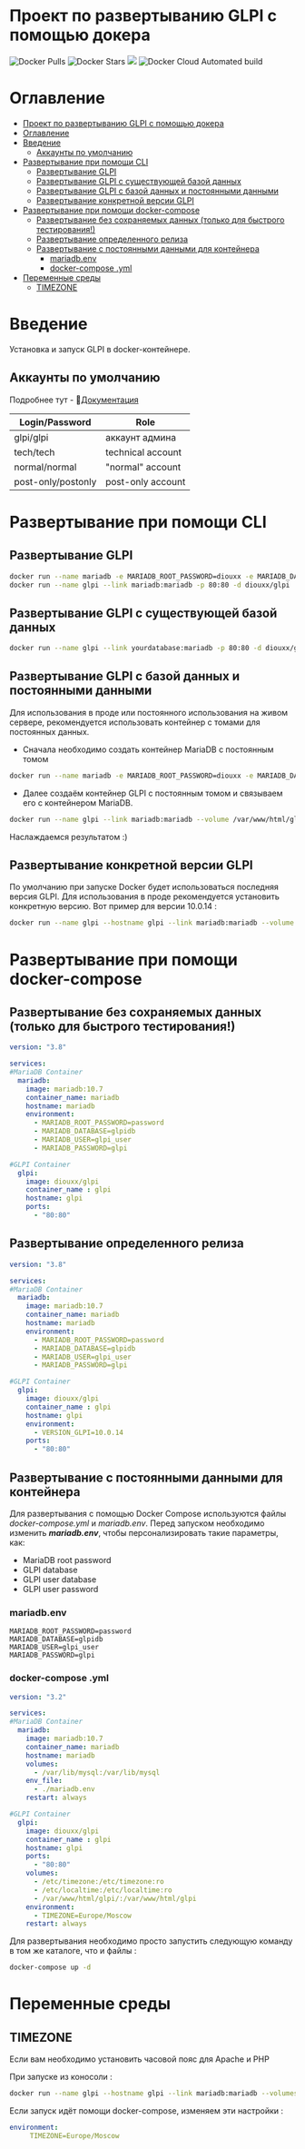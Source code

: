 # Проект по развертыванию GLPI с помощью докера

![Docker Pulls](https://img.shields.io/docker/pulls/diouxx/glpi) ![Docker Stars](https://img.shields.io/docker/stars/diouxx/glpi) [![](https://images.microbadger.com/badges/image/diouxx/glpi.svg)](http://microbadger.com/images/diouxx/glpi "Get your own image badge on microbadger.com") ![Docker Cloud Automated build](https://img.shields.io/docker/cloud/automated/diouxx/glpi)

# Оглавление
- [Проект по развертыванию GLPI с помощью докера](#Проект-по-развертыванию-GLPI-с-помощью-докера)
- [Оглавление](#Оглавление)
- [Введение](#Введение)
  - [Аккаунты по умолчанию](#Аккаунты-по-умолчанию)
- [Развертывание при помощи CLI](#deploy-with-cli)
  - [Развертывание GLPI](#Развертывание-GLPI)
  - [Развертывание GLPI с существующей базой данных](#Развертывание-GLPI-с-существующей-базой-данных)
  - [Развертывание GLPI с базой данных и постоянными данными](#Развертывание-GLPI-с-базой-данных-и-постоянными-данными)
  - [Развертывание конкретной версии GLPI](#Развертывание-конкретной-версии-GLPI)
- [Развертывание при помощи docker-compose](#развертывание-при-помощи-docker-compose)
  - [Развертывание без сохраняемых данных (только для быстрого тестирования!)](#развертывание-без-сохраняемых-данных-только-для-быстрого-тестирования)
  - [Развертывание определенного релиза](#развертывание-определенного-релиза)
  - [Развертывание с постоянными данными для контейнера](#развертывание-с-постоянными-данными-для-контейнера)
    - [mariadb.env](#mariadbenv)
    - [docker-compose .yml](#docker-compose-yml)
- [Переменные среды](#Переменные-среды)
  - [TIMEZONE](#timezone)

# Введение

Установка и запуск GLPI в docker-контейнере.

## Аккаунты по умолчанию

Подробнее тут - 📄[Документация](https://glpi-install.readthedocs.io/en/latest/install/wizard.html#end-of-installation)

| Login/Password     	| Role              	|
|--------------------	|-------------------	|
| glpi/glpi          	| аккаунт админа     	|
| tech/tech          	| technical account 	|
| normal/normal      	| "normal" account  	|
| post-only/postonly 	| post-only account 	|

# Развертывание при помощи CLI

## Развертывание GLPI
```sh
docker run --name mariadb -e MARIADB_ROOT_PASSWORD=diouxx -e MARIADB_DATABASE=glpidb -e MARIADB_USER=glpi_user -e MARIADB_PASSWORD=glpi -d mariadb:10.7
docker run --name glpi --link mariadb:mariadb -p 80:80 -d diouxx/glpi
```

## Развертывание GLPI с существующей базой данных
```sh
docker run --name glpi --link yourdatabase:mariadb -p 80:80 -d diouxx/glpi
```

## Развертывание GLPI с базой данных и постоянными данными

Для использования в проде или постоянного использования на живом сервере, рекомендуется использовать контейнер с томами для постоянных данных.

* Сначала необходимо создать контейнер MariaDB с постоянным томом

```sh
docker run --name mariadb -e MARIADB_ROOT_PASSWORD=diouxx -e MARIADB_DATABASE=glpidb -e MARIADB_USER=glpi_user -e MARIADB_PASSWORD=glpi --volume /var/lib/mysql:/var/lib/mysql -d mariadb:10.7
```

* Далее создаём контейнер GLPI с постоянным томом и связываем его с контейнером MariaDB.

```sh
docker run --name glpi --link mariadb:mariadb --volume /var/www/html/glpi:/var/www/html/glpi -p 80:80 -d diouxx/glpi
```

Наслаждаемся результатом :)

## Развертывание конкретной версии GLPI
По умолчанию при запуске Docker будет использоваться последняя версия GLPI.
Для использования в проде рекомендуется установить конкретную версию.
Вот пример для версии 10.0.14 :
```sh
docker run --name glpi --hostname glpi --link mariadb:mariadb --volume /var/www/html/glpi:/var/www/html/glpi -p 80:80 --env "VERSION_GLPI=10.0.14" -d diouxx/glpi
```

# Развертывание при помощи docker-compose

## Развертывание без сохраняемых данных (только для быстрого тестирования!)
```yaml
version: "3.8"

services:
#MariaDB Container
  mariadb:
    image: mariadb:10.7
    container_name: mariadb
    hostname: mariadb
    environment:
      - MARIADB_ROOT_PASSWORD=password
      - MARIADB_DATABASE=glpidb
      - MARIADB_USER=glpi_user
      - MARIADB_PASSWORD=glpi

#GLPI Container
  glpi:
    image: diouxx/glpi
    container_name : glpi
    hostname: glpi
    ports:
      - "80:80"
```

## Развертывание определенного релиза

```yaml
version: "3.8"

services:
#MariaDB Container
  mariadb:
    image: mariadb:10.7
    container_name: mariadb
    hostname: mariadb
    environment:
      - MARIADB_ROOT_PASSWORD=password
      - MARIADB_DATABASE=glpidb
      - MARIADB_USER=glpi_user
      - MARIADB_PASSWORD=glpi

#GLPI Container
  glpi:
    image: diouxx/glpi
    container_name : glpi
    hostname: glpi
    environment:
      - VERSION_GLPI=10.0.14
    ports:
      - "80:80"
```

## Развертывание с постоянными данными для контейнера
Для развертывания с помощью Docker Compose используются файлы *docker-compose.yml* и *mariadb.env*.
Перед запуском необходимо изменить **_mariadb.env_**, чтобы персонализировать такие параметры, как:

* MariaDB root password
* GLPI database
* GLPI user database
* GLPI user password


### mariadb.env
```
MARIADB_ROOT_PASSWORD=password
MARIADB_DATABASE=glpidb
MARIADB_USER=glpi_user
MARIADB_PASSWORD=glpi
```

### docker-compose .yml
```yaml
version: "3.2"

services:
#MariaDB Container
  mariadb:
    image: mariadb:10.7
    container_name: mariadb
    hostname: mariadb
    volumes:
      - /var/lib/mysql:/var/lib/mysql
    env_file:
      - ./mariadb.env
    restart: always

#GLPI Container
  glpi:
    image: diouxx/glpi
    container_name : glpi
    hostname: glpi
    ports:
      - "80:80"
    volumes:
      - /etc/timezone:/etc/timezone:ro
      - /etc/localtime:/etc/localtime:ro
      - /var/www/html/glpi/:/var/www/html/glpi
    environment:
      - TIMEZONE=Europe/Moscow
    restart: always
```

Для развертывания необходимо просто запустить следующую команду в том же каталоге, что и файлы :

```sh
docker-compose up -d
```

# Переменные среды

## TIMEZONE
Если вам необходимо установить часовой пояс для Apache и PHP

При запуске из коносоли :
```sh
docker run --name glpi --hostname glpi --link mariadb:mariadb --volumes-from glpi-data -p 80:80 --env "TIMEZONE=Europe/Moscow" -d diouxx/glpi
```

Если запуск идёт помощи docker-compose, изменяем эти настройки :
```yaml
environment:
     TIMEZONE=Europe/Moscow
```
